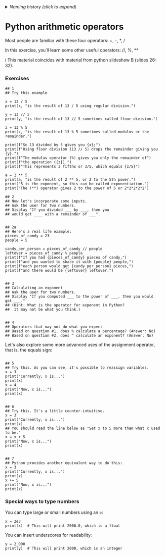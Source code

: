 <details><summary><i>Naming history (click to expand)</i></summary>
<pre>
2022 Aug 05: classroom_activities/ex_2b_operators.md
2023 Jun 06: classroom_activities/ex_2e_operators.md
2023 Mar 10: classroom_activities/Ch01_Basics/ex_2e_operators.md
2024 Feb 14: classroom_activities/Ch01_Basics/ex_2b_operators.md
</pre>
</details>


# Python arithmetic operators

Most people are familiar with these four operators: +, -, *, /

In this exercise, you'll learn some other useful operators: //, %, **

ℹ️ This material coincides with material from python slideshow B (slides 26-32). 

### Exercises

```python3
## 1
## Try this example

x = 13 / 5
print(x, "is the result of 13 / 5 using regular division.")

y = 13 // 5
print(y, "is the result of 13 // 5 sometimes called floor division.")

z = 13 % 5
print(z, "is the result of 13 % 5 sometimes called modulus or the remainder.")

print(f"So 13 divided by 5 gives you {x};")
print(f"Using floor division (13 // 5) drops the remainder giving you {y}.")
print(f"The modulus operator (%) gives you only the remainder of")
print(f"the operation ({z}).")
print(f"This represents 3 fifths or 3/5, which equals {z/5}")

a = 2 ** 5
print(a, "is the result of 2 ** 5, or 2 to the 5th power.")
print("5 is the exponent, so this can be called exponentiation.")
print("The (**) operator gives 2 to the power of 5 or 2*2*2*2*2")

## 2
## Now let's incorporate some inputs.
## Ask the user for two numbers.
## Display "If you divided ___ by ___, then you
## would get ____ with a remainder of ___".


## 2a
## Here's a real life example:
pieces_of_candy = 23
people = 5

candy_per_person = pieces_of_candy // people
leftover = pieces_of_candy % people
print(f"If you had {pieces_of_candy} pieces of candy,")
print(f"and you wanted to share it with {people} people,")
print(f"each person would get {candy_per_person} pieces,")
print(f"and there would be {leftover} leftover.")


## 3
## Calculating an exponent
## Ask the user for two numbers.
## Display "If you computed ___ to the power of ___, then you would get ___."
## (Hint: What is the operator for exponent in Python?
##  It may not be what you think.)


## 4
## Operators that may not do what you expect
## Based on question #1, does % calculate a percentage? (Answer: No)
## Based on question #2, does ^ calculate an exponent? (Answer: No)

```

Let's also explore some more advanced uses of the assignment operator, that is, the equals sign:

```python3

## 5
## Try this. As you can see, it's possible to reassign variables.
x = 3
print("Currently, x is...")
print(x)
x = 4
print("Now, x is...")
print(x)


## 6
## Try this. It's a little counter-intuitive.
x = 3
print("Currently, x is...")
print(x)
## You should read the line below as "Set x to 5 more than what x used to be."
x = x + 5
print("Now, x is...")
print(x)


## 7
## Python provides another equivalent way to do this:
x = 3
print("Currently, x is...")
print(x)
x += 5
print("Now, x is...")
print(x)

```

### Special ways to type numbers

You can type large or small numbers using an `e`:

```python3
x = 2e3
print(x)  # This will print 2000.0, which is a float
```

You can insert underscores for readability:
```python3
y = 2_000
print(y)  # This will print 2000, which is an integer
```
